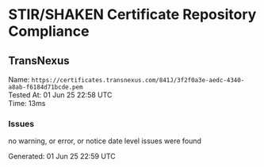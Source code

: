 # STIR/SHAKEN Certificate Repository Compliance

## TransNexus

Name: `https://certificates.transnexus.com/841J/3f2f0a3e-aedc-4340-a8ab-f6184d71bcde.pem`\
Tested At: 01 Jun 25 22:58 UTC\
Time: 13ms

### Issues

no warning, or error, or notice date level issues were found

Generated: 01 Jun 25 22:59 UTC